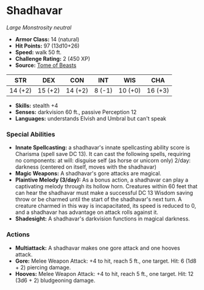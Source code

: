 # Shadhavar

*Large* *Monstrosity* *neutral*

- **Armor Class:** 14 (natural)
- **Hit Points:** 97 (13d10+26)
- **Speed:** walk 50 ft.
- **Challenge Rating:** 2 (450 XP)
- **Source:** [Tome of Beasts](https://koboldpress.com/kpstore/product/tome-of-beasts-for-5th-edition-print/)

| STR | DEX | CON | INT | WIS | CHA |
| --- | --- | --- | --- | --- | --- |
| 14 (+2) | 15 (+2) | 14 (+2) | 8 (-1) | 10 (+0) | 16 (+3) |

- **Skills:** stealth +4
- **Senses:** darkvision 60 ft., passive Perception 12
- **Languages:** understands Elvish and Umbral but can't speak
### Special Abilities
- **Innate Spellcasting:** a shadhavar's innate spellcasting ability score is Charisma (spell save DC 13). It can cast the following spells, requiring no components:  at will: disguise self (as horse or unicorn only)  2/day: darkness (centered on itself, moves with the shadhavar)
- **Magic Weapons:** A shadhavar's gore attacks are magical.
- **Plaintive Melody (3/day):** As a bonus action, a shadhavar can play a captivating melody through its hollow horn. Creatures within 60 feet that can hear the shadhavar must make a successful DC 13 Wisdom saving throw or be charmed until the start of the shadhavar's next turn. A creature charmed in this way is incapacitated, its speed is reduced to 0, and a shadhavar has advantage on attack rolls against it.
- **Shadesight:** A shadhavar's darkvision functions in magical darkness.
### Actions
- **Multiattack:** A shadhavar makes one gore attack and one hooves attack.
- **Gore:** Melee Weapon Attack: +4 to hit, reach 5 ft., one target. Hit: 6 (1d8 + 2) piercing damage.
- **Hooves:** Melee Weapon Attack: +4 to hit, reach 5 ft., one target. Hit: 12 (3d6 + 2) bludgeoning damage.
